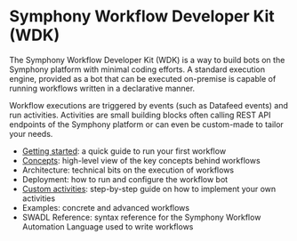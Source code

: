 # Symphony Workflow Developer Kit (WDK)

The Symphony Workflow Developer Kit (WDK) is a way to build bots on the Symphony platform with minimal coding efforts. A
standard execution engine, provided as a bot that can be executed on-premise is capable of running workflows written in
a declarative manner.

Workflow executions are triggered by events (such as Datafeed events) and run activities. Activities are small building
blocks often calling REST API endpoints of the Symphony platform or can even be custom-made to tailor your needs.

- [Getting started](./getting-started.md): a quick guide to run your first workflow
- [Concepts](./concepts.md): high-level view of the key concepts behind workflows
- Architecture: technical bits on the execution of workflows
- Deployment: how to run and configure the workflow bot
- [Custom activities](./custom-activities.md): step-by-step guide on how to implement your own activities
- Examples: concrete and advanced workflows
- SWADL Reference: syntax reference for the Symphony Workflow Automation Language used to write workflows
